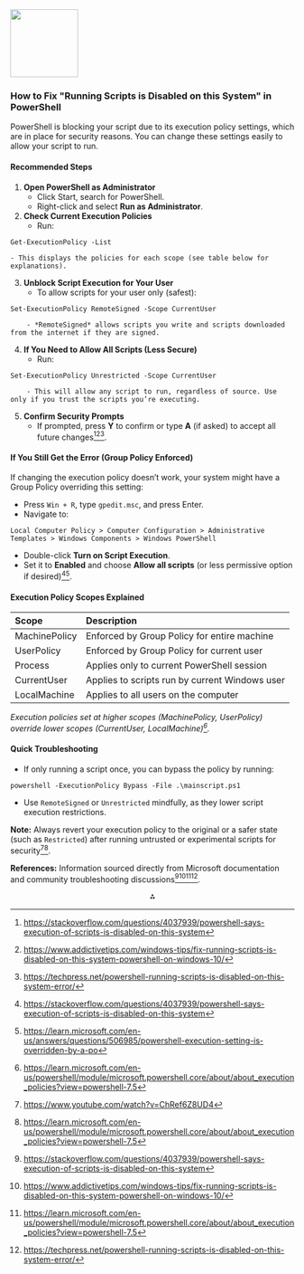 <img src="https://r2cdn.perplexity.ai/pplx-full-logo-primary-dark%402x.png" class="logo" width="120"/>

### How to Fix "Running Scripts is Disabled on this System" in PowerShell

PowerShell is blocking your script due to its execution policy settings, which are in place for security reasons. You can change these settings easily to allow your script to run.

#### **Recommended Steps**

1. **Open PowerShell as Administrator**
    - Click Start, search for PowerShell.
    - Right-click and select **Run as Administrator**.
2. **Check Current Execution Policies**
    - Run:

```
Get-ExecutionPolicy -List
```

    - This displays the policies for each scope (see table below for explanations).
3. **Unblock Script Execution for Your User**
    - To allow scripts for your user only (safest):

```
Set-ExecutionPolicy RemoteSigned -Scope CurrentUser
```

        - *RemoteSigned* allows scripts you write and scripts downloaded from the internet if they are signed.
4. **If You Need to Allow All Scripts (Less Secure)**
    - Run:

```
Set-ExecutionPolicy Unrestricted -Scope CurrentUser
```

        - This will allow any script to run, regardless of source. Use only if you trust the scripts you’re executing.
5. **Confirm Security Prompts**
    - If prompted, press **Y** to confirm or type **A** (if asked) to accept all future changes[^1_1][^1_2][^1_3].

#### **If You Still Get the Error (Group Policy Enforced)**

If changing the execution policy doesn’t work, your system might have a Group Policy overriding this setting:

- Press `Win + R`, type `gpedit.msc`, and press Enter.
- Navigate to:

```
Local Computer Policy > Computer Configuration > Administrative Templates > Windows Components > Windows PowerShell
```

- Double-click **Turn on Script Execution**.
- Set it to **Enabled** and choose **Allow all scripts** (or less permissive option if desired)[^1_1][^1_4].


#### **Execution Policy Scopes Explained**

| Scope | Description |
| :-- | :-- |
| MachinePolicy | Enforced by Group Policy for entire machine |
| UserPolicy | Enforced by Group Policy for current user |
| Process | Applies only to current PowerShell session |
| CurrentUser | Applies to scripts run by current Windows user |
| LocalMachine | Applies to all users on the computer |

*Execution policies set at higher scopes (MachinePolicy, UserPolicy) override lower scopes (CurrentUser, LocalMachine)[^1_5].*

#### **Quick Troubleshooting**

- If only running a script once, you can bypass the policy by running:

```
powershell -ExecutionPolicy Bypass -File .\mainscript.ps1
```

- Use `RemoteSigned` or `Unrestricted` mindfully, as they lower script execution restrictions.

**Note:** Always revert your execution policy to the original or a safer state (such as `Restricted`) after running untrusted or experimental scripts for security[^1_6][^1_5].

**References:**
Information sourced directly from Microsoft documentation and community troubleshooting discussions[^1_1][^1_2][^1_5][^1_3].

<div style="text-align: center">⁂</div>

[^1_1]: https://stackoverflow.com/questions/4037939/powershell-says-execution-of-scripts-is-disabled-on-this-system

[^1_2]: https://www.addictivetips.com/windows-tips/fix-running-scripts-is-disabled-on-this-system-powershell-on-windows-10/

[^1_3]: https://techpress.net/powershell-running-scripts-is-disabled-on-this-system-error/

[^1_4]: https://learn.microsoft.com/en-us/answers/questions/506985/powershell-execution-setting-is-overridden-by-a-po

[^1_5]: https://learn.microsoft.com/en-us/powershell/module/microsoft.powershell.core/about/about_execution_policies?view=powershell-7.5

[^1_6]: https://www.youtube.com/watch?v=ChRef6Z8UD4

[^1_7]: https://answers.microsoft.com/en-us/windows/forum/all/cannot-get-powershell-script-to-run/900edc39-35e8-4896-92d0-05aad75eac87

[^1_8]: https://superuser.com/questions/106360/how-to-enable-execution-of-powershell-scripts

[^1_9]: https://learn.microsoft.com/en-us/answers/questions/3740158/cannot-get-powershell-script-to-run

[^1_10]: https://adamtheautomator.com/set-executionpolicy/

[^1_11]: https://learn.microsoft.com/en-us/powershell/module/microsoft.powershell.security/set-executionpolicy?view=powershell-7.5

[^1_12]: https://www.youtube.com/watch?v=N2Axkw00Flg

[^1_13]: https://learn.microsoft.com/en-us/powershell/module/microsoft.powershell.security/set-executionpolicy?view=powershell-7.5\&rut=459b26fec52a14755fbe25de9c676e1e9b897f03730570c69e5b368ad8ae747c

[^1_14]: https://dev.to/jackfd120/resolving-npm-execution-policy-error-in-powershell-a-step-by-step-guide-for-developers-32ip

[^1_15]: https://www.softwareverify.com/blog/enabling-and-disabling-powershell-script-execution/

[^1_16]: https://learn.microsoft.com/pt-br/powershell/module/microsoft.powershell.core/about/about_execution_policies?view=powershell-7.5

[^1_17]: https://lazyadmin.nl/powershell/running-scripts-is-disabled-on-this-system/

[^1_18]: https://tecadmin.net/powershell-running-scripts-is-disabled-system/

[^1_19]: https://stackoverflow.com/questions/41117421/ps1-cannot-be-loaded-because-running-scripts-is-disabled-on-this-system

[^1_20]: https://sentry.io/answers/bypass-and-set-powershell-script-execution-policies/


